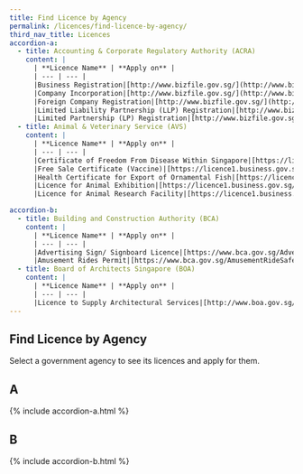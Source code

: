 ```yaml
---
title: Find Licence by Agency
permalink: /licences/find-licence-by-agency/
third_nav_title: Licences
accordion-a:
  - title: Accounting & Corporate Regulatory Authority (ACRA)
    content: |
      | **Licence Name** | **Apply on** |
      | --- | --- |
      |Business Registration|[http://www.bizfile.gov.sg/](http://www.bizfile.gov.sg/){:target="_blank"}|
      |Company Incorporation|[http://www.bizfile.gov.sg/](http://www.bizfile.gov.sg/){:target="_blank"}|
      |Foreign Company Registration|[http://www.bizfile.gov.sg/](http://www.bizfile.gov.sg/)|
      |Limited Liability Partnership (LLP) Registration|[http://www.bizfile.gov.sg/](http://www.bizfile.gov.sg/)|
      |Limited Partnership (LP) Registration|[http://www.bizfile.gov.sg/](http://www.bizfile.gov.sg/)|
  - title: Animal & Veterinary Service (AVS)
    content: |
      | **Licence Name** | **Apply on** |
      | --- | --- |
      |Certificate of Freedom From Disease Within Singapore|[https://licence1.business.gov.sg/licence1/neweadvisor/licenceApplication.action](https://licence1.business.gov.sg/licence1/neweadvisor/licenceApplication.action)|
      |Free Sale Certificate (Vaccine)|[https://licence1.business.gov.sg/licence1/neweadvisor/licenceApplication.action](https://licence1.business.gov.sg/licence1/neweadvisor/licenceApplication.action)|
      |Health Certificate for Export of Ornamental Fish|[https://licence1.business.gov.sg/licence1/neweadvisor/licenceApplication.action](https://licence1.business.gov.sg/licence1/neweadvisor/licenceApplication.action)|
      |Licence for Animal Exhibition|[https://licence1.business.gov.sg/licence1/neweadvisor/licenceApplication.action](https://licence1.business.gov.sg/licence1/neweadvisor/licenceApplication.action)|
      |Licence for Animal Research Facility|[https://licence1.business.gov.sg/licence1/neweadvisor/licenceApplication.action](https://licence1.business.gov.sg/licence1/neweadvisor/licenceApplication.action)|

accordion-b:
  - title: Building and Construction Authority (BCA)
    content: |
      | **Licence Name** | **Apply on** |
      | --- | --- |
      |Advertising Sign/ Signboard Licence|[https://www.bca.gov.sg/AdvertisementLicence](https://www.bca.gov.sg/AdvertisementLicence)|
      |Amusement Rides Permit|[https://www.bca.gov.sg/AmusementRideSafety/arsa_faq.html](https://www.bca.gov.sg/AmusementRideSafety/arsa_faq.html)|
  - title: Board of Architects Singapore (BOA)
    content: |
      | **Licence Name** | **Apply on** |
      | --- | --- |
      |Licence to Supply Architectural Services|[http://www.boa.gov.sg/rule_law/apart6.html#sec20](http://www.boa.gov.sg/rule_law/apart6.html#sec20)|
---
```


## Find Licence by Agency

Select a government agency to see its licences and apply for them.

## A

{% include accordion-a.html %}

## B

{% include accordion-b.html %}